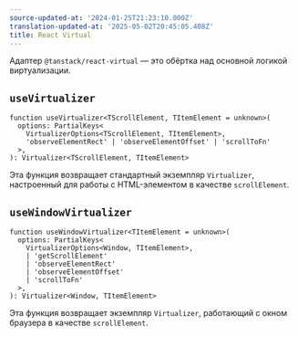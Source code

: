 ```yaml
---
source-updated-at: '2024-01-25T21:23:10.000Z'
translation-updated-at: '2025-05-02T20:45:05.408Z'
title: React Virtual
---
```

Адаптер `@tanstack/react-virtual` — это обёртка над основной логикой виртуализации.

## `useVirtualizer`

```tsx
function useVirtualizer<TScrollElement, TItemElement = unknown>(
  options: PartialKeys<
    VirtualizerOptions<TScrollElement, TItemElement>,
    'observeElementRect' | 'observeElementOffset' | 'scrollToFn'
  >,
): Virtualizer<TScrollElement, TItemElement>
```

Эта функция возвращает стандартный экземпляр `Virtualizer`, настроенный для работы с HTML-элементом в качестве `scrollElement`.

## `useWindowVirtualizer`

```tsx
function useWindowVirtualizer<TItemElement = unknown>(
  options: PartialKeys<
    VirtualizerOptions<Window, TItemElement>,
    | 'getScrollElement'
    | 'observeElementRect'
    | 'observeElementOffset'
    | 'scrollToFn'
  >,
): Virtualizer<Window, TItemElement>
```

Эта функция возвращает экземпляр `Virtualizer`, работающий с окном браузера в качестве `scrollElement`.
